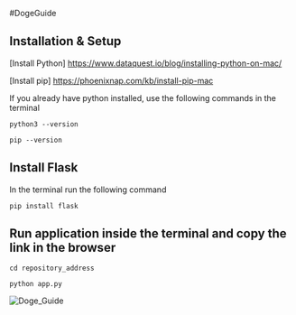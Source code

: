 #DogeGuide

## Installation & Setup

[Install Python] https://www.dataquest.io/blog/installing-python-on-mac/

[Install pip] https://phoenixnap.com/kb/install-pip-mac

If you already have python installed, use the following commands in the terminal

```
python3 --version
```

```
pip --version
```

## Install Flask

In the terminal run the following command

```
pip install flask
```


## Run application inside the terminal and copy the link in the browser

```
cd repository_address
```

```
python app.py
```

![Doge_Guide](Dogue_Guide-main/avatar/Doge.png)
